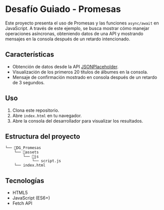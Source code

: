 # Desafío Guiado - Promesas

Este proyecto presenta el uso de Promesas y las funciones `async/await` en JavaScript. A través de este ejemplo, se busca mostrar cómo manejar operaciones asíncronas, obteniendo datos de una API y mostrando mensajes en la consola después de un retardo intencionado.

## Características

- Obtención de datos desde la API [JSONPlaceholder](https://jsonplaceholder.typicode.com/photos).
- Visualización de los primeros 20 títulos de álbumes en la consola.
- Mensaje de confirmación mostrado en consola después de un retardo de 3 segundos.

## Uso

1. Clona este repositorio.
2. Abre `index.html` en tu navegador.
3. Abre la consola del desarrollador para visualizar los resultados.

## Estructura del proyecto
```
└── 📁DG_Promesas
    └── 📁assets
        └── 📁js
            └── script.js
    └── index.html
```
## Tecnologías

- HTML5
- JavaScript (ES6+)
- Fetch API